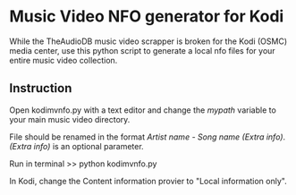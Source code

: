 <H1>﻿Music Video NFO generator for Kodi</H1>

While the TheAudioDB music video scrapper is broken for the Kodi (OSMC) media center, use this python script to generate a local nfo files for your entire music video collection.

<H2>Instruction</H2>

Open kodimvnfo.py with a text editor and change the <i>mypath</i> variable to your main music video directory.

File should be renamed in the format <i>Artist name - Song name (Extra info)</i>. <i>(Extra info)</i> is an optional parameter.

Run in terminal >> python kodimvnfo.py

In Kodi, change the Content information provier to "Local information only".
